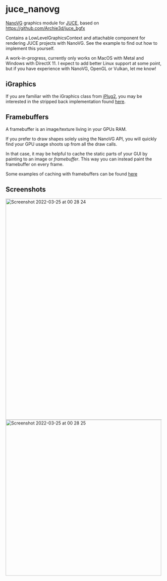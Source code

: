 # juce_nanovg

[NanoVG](https://github.com/memononen/nanovg) graphics module for [JUCE](https://github.com/juce-framework/JUCE), based on https://github.com/Archie3d/juce_bgfx

Contains a LowLevelGraphicsContext and attachable component for rendering JUCE projects with NanoVG. See the example to find out how to implement this yourself.

A work-in-progress, currently only works on MacOS with Metal and Windows with DirectX 11. I expect to add better Linux support at some point, but if you have experience with NanoVG, OpenGL or Vulkan, let me know!

## iGraphics

If you are familiar with the iGraphics class from [iPlug2](https://github.com/iPlug2/iPlug2), you may be interested in the stripped back implementation found [here](Source/NanoVGGraphics.h).

## Framebuffers

A framebuffer is an image/texture living in your GPUs RAM.

If you prefer to draw shapes solely using the NanoVG API, you will quickly find your GPU usage shoots up from all the draw calls.

In that case, it may be helpful to cache the static parts of your GUI by painting to an image or _framebuffer_. This way you can instead paint the framebuffer on every frame.

Some examples of caching with framebuffers can be found [here](Source/example/CacheTest.h)

## Screenshots

<img width="712" alt="Screenshot 2022-03-25 at 00 28 24" src="https://user-images.githubusercontent.com/44585538/160026228-2c59e3ec-ce98-4492-af4a-cd9611f912c5.png">

<img width="502" alt="Screenshot 2022-03-25 at 00 28 25" src="https://user-images.githubusercontent.com/44585538/160179153-b2fa2d56-2453-4614-98d6-702d730635f3.png">
